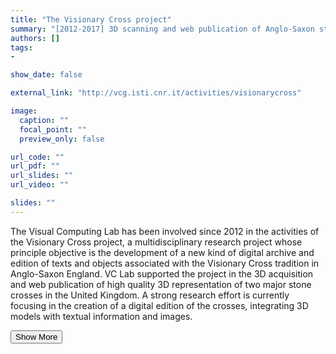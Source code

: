 ```yaml
---
title: "The Visionary Cross project"
summary: "[2012-2017] 3D scanning and web publication of Anglo-Saxon stone crosses <p onclick='this.style.display=\"block\"; event.preventDefault();' style='overflow: hidden; display: -webkit-box; -webkit-line-clamp: 3; -webkit-box-orient: vertical;'>The Visual Computing Lab has been involved since 2012 in the activities of the Visionary Cross project, a multidisciplinary research project whose principle objective is the development of a new kind of digital archive and edition of texts and objects associated with the Visionary Cross tradition in Anglo-Saxon England. VC Lab supported the project in the 3D acquisition and web publication of high quality 3D representation of two major stone crosses in the United Kingdom. A strong research effort is currently focusing in the creation of a digital edition of the crosses, integrating 3D models with textual information and images.</p>"
authors: []
tags: 
- 

show_date: false

external_link: "http://vcg.isti.cnr.it/activities/visionarycross"

image:
  caption: ""
  focal_point: ""
  preview_only: false

url_code: ""
url_pdf: ""
url_slides: ""
url_video: ""

slides: ""
---
```

<p>The Visual Computing Lab has been involved since 2012 in the activities of the Visionary Cross project, a multidisciplinary research project whose principle objective is the development of a new kind of digital archive and edition of texts and objects associated with the Visionary Cross tradition in Anglo-Saxon England. VC Lab supported the project in the 3D acquisition and web publication of high quality 3D representation of two major stone crosses in the United Kingdom. A strong research effort is currently focusing in the creation of a digital edition of the crosses, integrating 3D models with textual information and images.</p>
<button onclick="console.log('a')">Show More</button>
